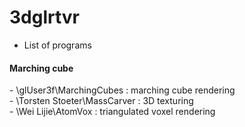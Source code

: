 # 3dglrtvr

* List of programs

#### Marching cube

\- \\glUser3f\\MarchingCubes : marching cube rendering<br>
\- \\Torsten Stoeter\\MassCarver : 3D texturing<br>
\- \\Wei Lijie\\AtomVox : triangulated voxel rendering<br>
